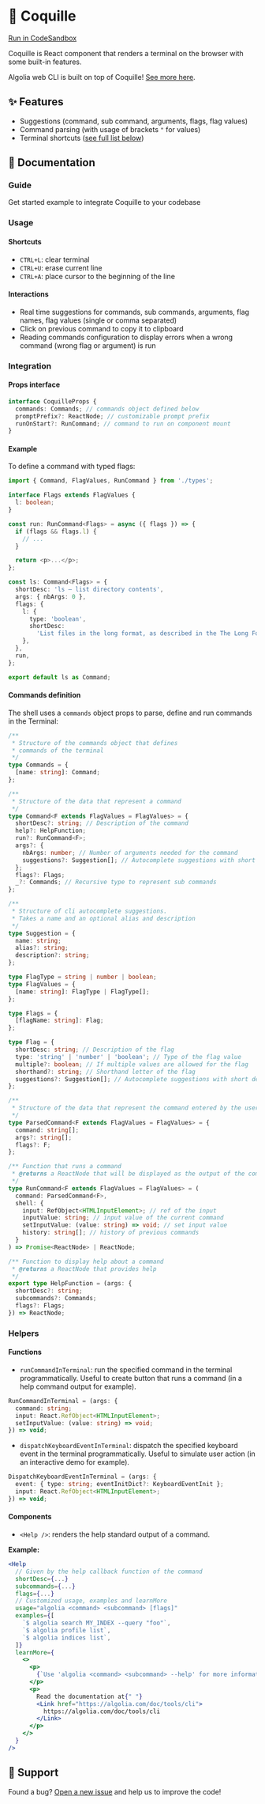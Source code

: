 # 🐚 Coquille

[Run in CodeSandbox](https://codesandbox.io/s/coquille-example-354c7c)

Coquille is React component that renders a terminal on the browser with some built-in features.

Algolia web CLI is built on top of Coquille! [See more here](https://github.com/algolia/cli-browser).

## ✨ Features

- Suggestions (command, sub command, arguments, flags, flag values)
- Command parsing (with usage of brackets `"` for values)
- Terminal shortcuts ([see full list below](#shortcuts))

## 📖 Documentation

### Guide

Get started example to integrate Coquille to your codebase

### Usage

#### Shortcuts

- `CTRL+L`: clear terminal
- `CTRL+U`: erase current line
- `CTRL+A`: place cursor to the beginning of the line

#### Interactions

- Real time suggestions for commands, sub commands, arguments, flag names, flag values (single or comma separated)
- Click on previous command to copy it to clipboard
- Reading commands configuration to display errors when a wrong command (wrong flag or argument) is run

### Integration

#### Props interface

```typescript
interface CoquilleProps {
  commands: Commands; // commands object defined below
  promptPrefix?: ReactNode; // customizable prompt prefix
  runOnStart?: RunCommand; // command to run on component mount
}
```

#### Example

To define a command with typed flags:

```typescript
import { Command, FlagValues, RunCommand } from './types';

interface Flags extends FlagValues {
  l: boolean;
}

const run: RunCommand<Flags> = async ({ flags }) => {
  if (flags && flags.l) {
    // ...
  }

  return <p>...</p>;
};

const ls: Command<Flags> = {
  shortDesc: 'ls – list directory contents',
  args: { nbArgs: 0 },
  flags: {
    l: {
      type: 'boolean',
      shortDesc:
        'List files in the long format, as described in the The Long Format subsection below',
    },
  },
  run,
};

export default ls as Command;
```

#### Commands definition

The shell uses a `commands` object props to parse, define and run commands in the Terminal:

```typescript
/**
 * Structure of the commands object that defines
 * commands of the terminal
 */
type Commands = {
  [name: string]: Command;
};

/**
 * Structure of the data that represent a command
 */
type Command<F extends FlagValues = FlagValues> = {
  shortDesc?: string; // Description of the command
  help?: HelpFunction;
  run?: RunCommand<F>;
  args?: {
    nbArgs: number; // Number of arguments needed for the command
    suggestions?: Suggestion[]; // Autocomplete suggestions with short description
  };
  flags?: Flags;
  _?: Commands; // Recursive type to represent sub commands
};

/**
 * Structure of cli autocomplete suggestions.
 * Takes a name and an optional alias and description
 */
type Suggestion = {
  name: string;
  alias?: string;
  description?: string;
};

type FlagType = string | number | boolean;
type FlagValues = {
  [name: string]: FlagType | FlagType[];
};

type Flags = {
  [flagName: string]: Flag;
};

type Flag = {
  shortDesc: string; // Description of the flag
  type: 'string' | 'number' | 'boolean'; // Type of the flag value
  multiple?: boolean; // If multiple values are allowed for the flag
  shorthand?: string; // Shorthand letter of the flag
  suggestions?: Suggestion[]; // Autocomplete suggestions with short description
};

/**
 * Structure of the data that represent the command entered by the user
 */
type ParsedCommand<F extends FlagValues = FlagValues> = {
  command: string[];
  args?: string[];
  flags?: F;
};

/** Function that runs a command
 * @returns a ReactNode that will be displayed as the output of the command
 */
type RunCommand<F extends FlagValues = FlagValues> = (
  command: ParsedCommand<F>,
  shell: {
    input: RefObject<HTMLInputElement>; // ref of the input
    inputValue: string; // input value of the current command
    setInputValue: (value: string) => void; // set input value
    history: string[]; // history of previous commands
  }
) => Promise<ReactNode> | ReactNode;

/** Function to display help about a command
 * @returns a ReactNode that provides help
 */
export type HelpFunction = (args: {
  shortDesc?: string;
  subcommands?: Commands;
  flags?: Flags;
}) => ReactNode;
```

### Helpers

#### Functions

- `runCommandInTerminal`: run the specified command in the terminal programmatically. Useful to create button that runs a command (in a help command output for example).

```typescript
RunCommandInTerminal = (args: {
  command: string;
  input: React.RefObject<HTMLInputElement>;
  setInputValue: (value: string) => void;
}) => void;
```

- `dispatchKeyboardEventInTerminal`: dispatch the specified keyboard event in the terminal programmatically. Useful to simulate user action (in an interactive demo for example).

```typescript
DispatchKeyboardEventInTerminal = (args: {
  event: { type: string; eventInitDict?: KeyboardEventInit };
  input: React.RefObject<HTMLInputElement>;
}) => void;
```

#### Components

- `<Help />`: renders the help standard output of a command.

**Example:**

```jsx
<Help
  // Given by the help callback function of the command
  shortDesc={...}
  subcommands={...}
  flags={...}
  // Customized usage, examples and learnMore
  usage="algolia <command> <subcommand> [flags]"
  examples={[
    `$ algolia search MY_INDEX --query "foo"`,
    `$ algolia profile list`,
    `$ algolia indices list`,
  ]}
  learnMore={
    <>
      <p>
        {`Use 'algolia <command> <subcommand> --help' for more information about a command.`}
      </p>
      <p>
        Read the documentation at{" "}
        <Link href="https://algolia.com/doc/tools/cli">
          https://algolia.com/doc/tools/cli
        </Link>
      </p>
    </>
  }
/>
```

## 🛟 Support

Found a bug? [Open a new issue](https://github.com/algolia/coquille/issues/new) and help us to improve the code!
